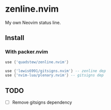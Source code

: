 # zenline.nvim

My own Neovim status line.

## Install

### With packer.nvim

```lua
use {'quadstew/zenline.nvim'}

use {'lewis6991/gitsigns.nvim'} -- zenline dep
use {'nvim-lua/plenary.nvim'} -- gitsigns dep
```

## TODO
 - [ ] Remove gitsigns dependency
